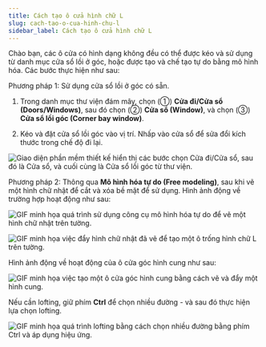 ```yaml
---
title: Cách tạo ô cửa hình chữ L
slug: cach-tao-o-cua-hinh-chu-l
sidebar_label: Cách tạo ô cửa hình chữ L
---
```


Chào bạn, các ô cửa có hình dạng không đều có thể được kéo và sử dụng từ danh mục cửa sổ lồi ở góc, hoặc được tạo và chế tạo tự do bằng mô hình hóa. Các bước thực hiện như sau:

Phương pháp 1: Sử dụng cửa sổ lồi ở góc có sẵn.

1. Trong danh mục thư viện đám mây, chọn (①) **Cửa đi/Cửa sổ (Doors/Windows)**, sau đó chọn (②) **Cửa sổ (Window)**, và chọn (③) **Cửa sổ lồi góc (Corner bay window)**.

2. Kéo và đặt cửa sổ lồi góc vào vị trí. Nhấp vào cửa sổ để sửa đổi kích thước trong chế độ đi lại.

![Giao diện phần mềm thiết kế hiển thị các bước chọn Cửa đi/Cửa sổ, sau đó là Cửa sổ, và cuối cùng là Cửa sổ lồi góc từ thư viện.](https://storage.googleapis.com/jegavn_kb/images/05bafdc3-9004-4fa5-afb2-0e28c6981c14.png)

Phương pháp 2: Thông qua **Mô hình hóa tự do (Free modeling)**, sau khi vẽ một hình chữ nhật để cắt và xóa bề mặt để sử dụng. Hình ảnh động về trường hợp hoạt động như sau:

![GIF minh họa quá trình sử dụng công cụ mô hình hóa tự do để vẽ một hình chữ nhật trên tường.](https://storage.googleapis.com/jegavn_kb/images/f8eaecc6-b119-4a6c-bce9-d3567be1758f.gif)

![GIF minh họa việc đẩy hình chữ nhật đã vẽ để tạo một ô trống hình chữ L trên tường.](https://storage.googleapis.com/jegavn_kb/images/e1c6f2bc-b6da-45fd-a4b2-47636868aafd.gif)

Hình ảnh động về hoạt động của ô cửa góc hình cung như sau:

![GIF minh họa việc tạo một ô cửa góc hình cung bằng cách vẽ và đẩy một hình cung.](https://storage.googleapis.com/jegavn_kb/images/0e18bdd4-310b-4b4f-a830-2461e47e457e.gif)

Nếu cần lofting, giữ phím **Ctrl** để chọn nhiều đường - và sau đó thực hiện lựa chọn lofting.

![GIF minh họa quá trình lofting bằng cách chọn nhiều đường bằng phím Ctrl và áp dụng hiệu ứng.](https://storage.googleapis.com/jegavn_kb/images/9e8fd7e8-ed1e-49d0-bf1a-0359076f5343.gif)